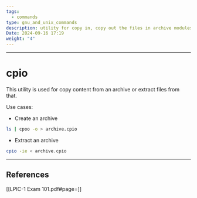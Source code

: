 ```yaml
---
tags:
  - commands
type: gnu_and_unix_commands
description: utility for copy in, copy out the files in archive modules.
Date: 2024-09-16 17:19
weight: "4"
---
```


___
# cpio

This utility is used for copy content from an archive or extract files from that.

Use cases:

- Create an archive
```bash
ls | cpoo -o > archive.cpio
```

- Extract an archive
```bash
cpio -ie < archive.cpio
```


___
## References
[[LPIC-1 Exam 101.pdf#page=]]